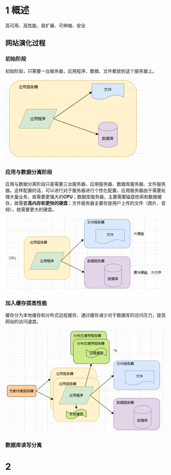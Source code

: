 # 1 概述
高可用、高性能、易扩展、可伸缩、安全

## 网站演化过程

### 初始阶段

初始阶段，只需要一台服务器，应用程序、数据、文件都放到这个服务器上。

![title](https://raw.githubusercontent.com/pallcard/noteImg/master/noteImg/2020/04/18/1587188749219-1587188749406.png)

### 应用与数据分离阶段

应用与数据分离阶段只是需要三台服务器，应用服务器、数据库服务器、文件服务器。这样配置的话，可以进行对于服务器进行个性化配置，应用服务器由于需要处理大量业务，故需要更强大的**CPU**；数据库服务器，主要需要磁盘检索和数据缓存，故需要**高内存和更快的硬盘**；文件服务器主要存放用户上传的文件（图片、音频），故需要更大的硬盘。

![title](https://raw.githubusercontent.com/pallcard/noteImg/master/noteImg/2020/04/18/1587189326423-1587189326426.png)

### 加入缓存提高性能

缓存分为本地缓存和分布式远程缓存，通过缓存减少对于数据库的访问压力，提高网站的访问速度。

![title](https://raw.githubusercontent.com/pallcard/noteImg/master/noteImg/2020/04/18/1587189425866-1587189425869.png)

### 数据库读写分离




# 2 